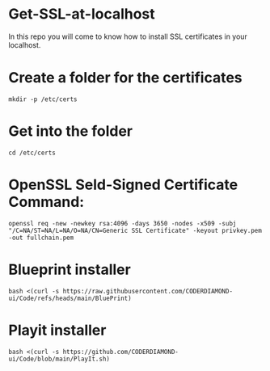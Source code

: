 # Get-SSL-at-localhost
In this repo you will come to know how to install SSL certificates in your localhost.

# Create a folder for the certificates
```mkdir -p /etc/certs```

# Get into the folder
```cd /etc/certs```

# OpenSSL Seld-Signed Certificate Command:
```openssl req -new -newkey rsa:4096 -days 3650 -nodes -x509 -subj "/C=NA/ST=NA/L=NA/O=NA/CN=Generic SSL Certificate" -keyout privkey.pem -out fullchain.pem```

# Blueprint installer
```bash <(curl -s https://raw.githubusercontent.com/CODERDIAMOND-ui/Code/refs/heads/main/BluePrint)```

# Playit installer
```bash <(curl -s https://github.com/CODERDIAMOND-ui/Code/blob/main/PlayIt.sh)```
